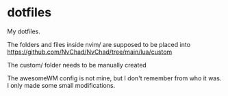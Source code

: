 # dotfiles

My dotfiles.

The folders and files inside nvim/ are supposed to be placed into
https://github.com/NvChad/NvChad/tree/main/lua/custom

The custom/ folder needs to be manually created

The awesomeWM config is not mine, but I don't remember from who it was.
I only made some small modifications.
